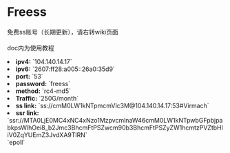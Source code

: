 # Freess
免费ss账号（长期更新），请右转wiki页面<br /><br />
doc内为使用教程<br />
<li><b>ipv4:</b> `104.140.14.17`</li>
<li><b>ipv6:</b> `2607:ff28:a005::26a0:35d9`</li>
<li><b>port:</b> `53`</li>
<li><b>password:</b> `freess`</li>
<li><b>method:</b> `rc4-md5`</li>
<li><b>Traffic:</b> `250G/month`</li>
<li><b>ss link:</b> `ss://cmM0LW1kNTpmcmVlc3M@104.140.14.17:53#Virmach`</li>
<li><b>ssr link:</b> `ssr://MTA0LjE0MC4xNC4xNzo1MzpvcmlnaW46cmM0LW1kNTpwbGFpbjpabkpsWlhOei8_b2Jmc3BhcmFtPSZwcm90b3BhcmFtPSZyZW1hcmtzPVZtbHliV0ZqYUEmZ3JvdXA9TlRN`</li>
`epoll`
